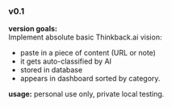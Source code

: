 ### v0.1
**version goals:** <br>
Implement absolute basic Thinkback.ai vision: <br>
- paste in a piece of content (URL or note)
- it gets auto-classified by AI
- stored in database
- appears in dashboard sorted by category.

**usage:**
personal use only, private local testing.

